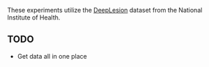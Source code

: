 These experiments utilize the [DeepLesion](https://nihcc.app.box.com/v/DeepLesion) dataset from the National Institute of Health.

## TODO
- Get data all in one place
